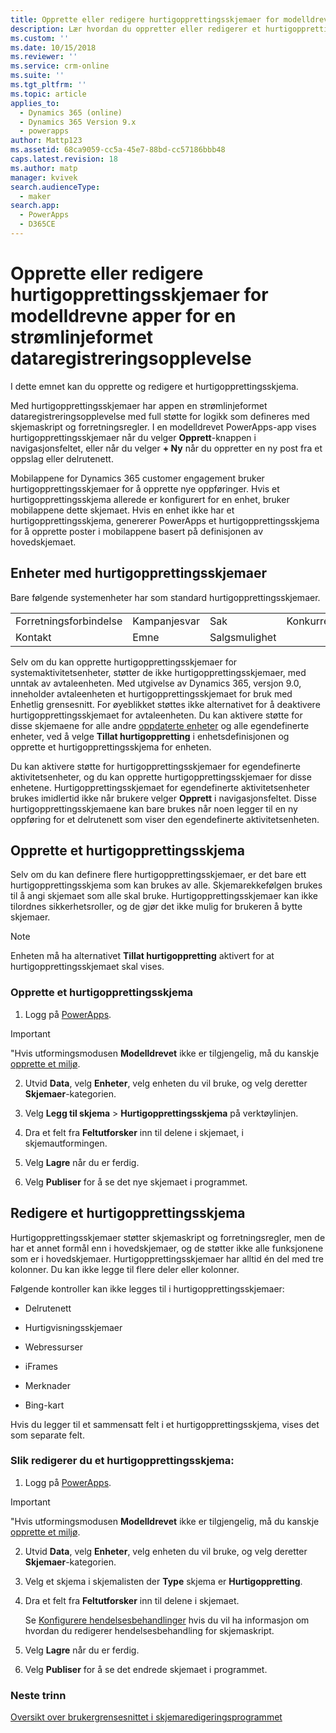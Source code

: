 ```yaml
---
title: Opprette eller redigere hurtigopprettingsskjemaer for modelldrevne apper i PowerApps | MicrosoftDocs
description: Lær hvordan du oppretter eller redigerer et hurtigopprettingsskjema
ms.custom: ''
ms.date: 10/15/2018
ms.reviewer: ''
ms.service: crm-online
ms.suite: ''
ms.tgt_pltfrm: ''
ms.topic: article
applies_to:
  - Dynamics 365 (online)
  - Dynamics 365 Version 9.x
  - powerapps
author: Mattp123
ms.assetid: 68ca9059-cc5a-45e7-88bd-cc57186bbb48
caps.latest.revision: 18
ms.author: matp
manager: kvivek
search.audienceType:
  - maker
search.app:
  - PowerApps
  - D365CE
---
```

# <a name="create-or-edit-model-driven-app-quick-create-forms-for-a-streamlined-data-entry-experience"></a>Opprette eller redigere hurtigopprettingsskjemaer for modelldrevne apper for en strømlinjeformet dataregistreringsopplevelse

I dette emnet kan du opprette og redigere et hurtigopprettingsskjema.

 Med hurtigopprettingsskjemaer har appen en strømlinjeformet dataregistreringsopplevelse med full støtte for logikk som defineres med skjemaskript og forretningsregler. I en modelldrevet PowerApps-app vises hurtigopprettingsskjemaer når du velger **Opprett**-knappen i navigasjonsfeltet, eller når du velger **+ Ny** når du oppretter en ny post fra et oppslag eller delrutenett.
  
 Mobilappene for Dynamics 365 customer engagement bruker hurtigopprettingsskjemaer for å opprette nye oppføringer. Hvis et hurtigopprettingsskjema allerede er konfigurert for en enhet, bruker mobilappene dette skjemaet. Hvis en enhet ikke har et hurtigopprettingsskjema, genererer PowerApps et hurtigopprettingsskjema for å opprette poster i mobilappene basert på definisjonen av hovedskjemaet.  
  
<a name="BKMK_QuickCreateFormEntities"></a>   
## <a name="entities-with-quick-create-forms"></a>Enheter med hurtigopprettingsskjemaer  
 Bare følgende systemenheter har som standard hurtigopprettingsskjemaer.  
  
|||||  
|-|-|-|-|  
|Forretningsforbindelse|Kampanjesvar|Sak|Konkurrent|  
|Kontakt|Emne|Salgsmulighet||  
  
Selv om du kan opprette hurtigopprettingsskjemaer for systemaktivitetsenheter, støtter de ikke hurtigopprettingsskjemaer, med unntak av avtaleenheten. Med utgivelse av Dynamics 365, versjon 9.0, inneholder avtaleenheten et hurtigopprettingsskjemaet for bruk med Enhetlig grensesnitt. For øyeblikket støttes ikke alternativet for å deaktivere hurtigopprettingsskjemaet for avtaleenheten. Du kan aktivere støtte for disse skjemaene for alle andre [oppdaterte enheter](create-design-forms.md) og alle egendefinerte enheter, ved å velge **Tillat hurtigoppretting** i enhetsdefinisjonen og opprette et hurtigopprettingsskjema for enheten. 

Du kan aktivere støtte for hurtigopprettingsskjemaer for egendefinerte aktivitetsenheter, og du kan opprette hurtigopprettingsskjemaer for disse enhetene. Hurtigopprettingsskjemaet for egendefinerte aktivitetsenheter brukes imidlertid ikke når brukere velger **Opprett** i navigasjonsfeltet. Disse hurtigopprettingsskjemaene kan bare brukes når noen legger til en ny oppføring for et delrutenett som viser den egendefinerte aktivitetsenheten.  
  
<a name="BKMK_CreateQuickCreate"></a>   
## <a name="create-a-quick-create-form"></a>Opprette et hurtigopprettingsskjema  
 Selv om du kan definere flere hurtigopprettingsskjemaer, er det bare ett hurtigopprettingsskjema som kan brukes av alle. Skjemarekkefølgen brukes til å angi skjemaet som alle skal bruke. Hurtigopprettingsskjemaer kan ikke tilordnes sikkerhetsroller, og de gjør det ikke mulig for brukeren å bytte skjemaer.  
  
> [!NOTE]
>  Enheten må ha alternativet **Tillat hurtigoppretting** aktivert for at hurtigopprettingsskjemaet skal vises. 
  
### <a name="how-to-create-a-quick-create-form"></a>Opprette et hurtigopprettingsskjema  
  
1.  Logg på [PowerApps](https://web.powerapps.com/?utm_source=padocs&utm_medium=linkinadoc&utm_campaign=referralsfromdoc).


> [!IMPORTANT]
> "Hvis utformingsmodusen **Modelldrevet** ikke er tilgjengelig, må du kanskje [opprette et miljø](https://docs.microsoft.com/powerapps/administrator/create-environment).     
  
2.  Utvid **Data**, velg **Enheter**, velg enheten du vil bruke, og velg deretter **Skjemaer**-kategorien.  

3.  Velg **Legg til skjema** > **Hurtigopprettingsskjema** på verktøylinjen.  
  
4.  Dra et felt fra **Feltutforsker** inn til delene i skjemaet, i skjemautformingen.  
  
5.  Velg **Lagre** når du er ferdig.  
  
6.  Velg **Publiser** for å se det nye skjemaet i programmet.  
  
<a name="BKMK_EditQuickCreate"></a>   
## <a name="edit-a-quick-create-form"></a>Redigere et hurtigopprettingsskjema  
 Hurtigopprettingsskjemaer støtter skjemaskript og forretningsregler, men de har et annet formål enn i hovedskjemaer, og de støtter ikke alle funksjonene som er i hovedskjemaer. Hurtigopprettingsskjemaer har alltid én del med tre kolonner. Du kan ikke legge til flere deler eller kolonner.  
  
 Følgende kontroller kan ikke legges til i hurtigopprettingsskjemaer:  
  
-   Delrutenett  
  
-   Hurtigvisningsskjemaer  
  
-   Webressurser  
  
-   iFrames  
  
-   Merknader  
  
-   Bing-kart  
  
Hvis du legger til et sammensatt felt i et hurtigopprettingsskjema, vises det som separate felt.  
  
### <a name="to-edit-a-quick-create-form"></a>Slik redigerer du et hurtigopprettingsskjema:  
  
1.  Logg på [PowerApps](https://web.powerapps.com/?utm_source=padocs&utm_medium=linkinadoc&utm_campaign=referralsfromdoc).  

> [!IMPORTANT]
> "Hvis utformingsmodusen **Modelldrevet** ikke er tilgjengelig, må du kanskje [opprette et miljø](https://docs.microsoft.com/powerapps/administrator/create-environment).    
  
2. Utvid **Data**, velg **Enheter**, velg enheten du vil bruke, og velg deretter **Skjemaer**-kategorien.    

3. Velg et skjema i skjemalisten der **Type** skjema er **Hurtigoppretting**.  
  
3.  Dra et felt fra **Feltutforsker** inn til delene i skjemaet.  
  
     Se [Konfigurere hendelsesbehandlinger](configure-event-handlers-legacy.md) hvis du vil ha informasjon om hvordan du redigerer hendelsesbehandling for skjemaskript.  
  
4.  Velg **Lagre** når du er ferdig.  
  
5.  Velg **Publiser** for å se det endrede skjemaet i programmet.  
  
### <a name="next-steps"></a>Neste trinn  
[Oversikt over brukergrensesnittet i skjemaredigeringsprogrammet](form-editor-user-interface-legacy.md)
